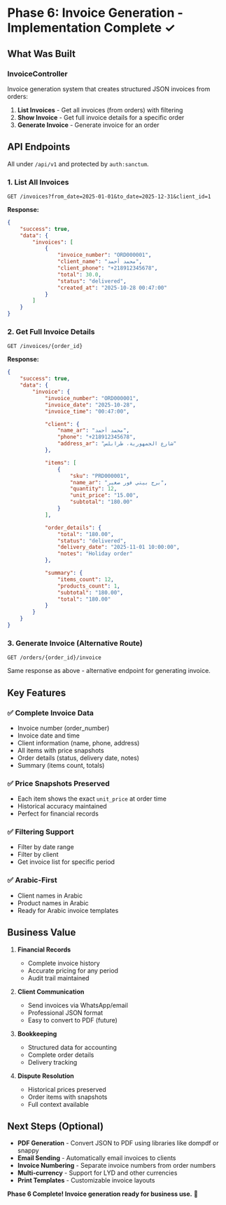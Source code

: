 # Phase 6: Invoice Generation - Implementation Complete ✓

## What Was Built

### InvoiceController

Invoice generation system that creates structured JSON invoices from orders:

1. **List Invoices** - Get all invoices (from orders) with filtering
2. **Show Invoice** - Get full invoice details for a specific order
3. **Generate Invoice** - Generate invoice for an order

## API Endpoints

All under `/api/v1` and protected by `auth:sanctum`.

### 1. List All Invoices

```
GET /invoices?from_date=2025-01-01&to_date=2025-12-31&client_id=1
```

**Response:**

```json
{
    "success": true,
    "data": {
        "invoices": [
            {
                "invoice_number": "ORD000001",
                "client_name": "محمد أحمد",
                "client_phone": "+218912345678",
                "total": 30.0,
                "status": "delivered",
                "created_at": "2025-10-28 00:47:00"
            }
        ]
    }
}
```

### 2. Get Full Invoice Details

```
GET /invoices/{order_id}
```

**Response:**

```json
{
    "success": true,
    "data": {
        "invoice": {
            "invoice_number": "ORD000001",
            "invoice_date": "2025-10-28",
            "invoice_time": "00:47:00",

            "client": {
                "name_ar": "محمد أحمد",
                "phone": "+218912345678",
                "address_ar": "شارع الجمهورية، طرابلس"
            },

            "items": [
                {
                    "sku": "PRD000001",
                    "name_ar": "برج بيتي فور صغير",
                    "quantity": 12,
                    "unit_price": "15.00",
                    "subtotal": "180.00"
                }
            ],

            "order_details": {
                "total": "180.00",
                "status": "delivered",
                "delivery_date": "2025-11-01 10:00:00",
                "notes": "Holiday order"
            },

            "summary": {
                "items_count": 12,
                "products_count": 1,
                "subtotal": "180.00",
                "total": "180.00"
            }
        }
    }
}
```

### 3. Generate Invoice (Alternative Route)

```
GET /orders/{order_id}/invoice
```

Same response as above - alternative endpoint for generating invoice.

## Key Features

### ✅ Complete Invoice Data

-   Invoice number (order_number)
-   Invoice date and time
-   Client information (name, phone, address)
-   All items with price snapshots
-   Order details (status, delivery date, notes)
-   Summary (items count, totals)

### ✅ Price Snapshots Preserved

-   Each item shows the exact `unit_price` at order time
-   Historical accuracy maintained
-   Perfect for financial records

### ✅ Filtering Support

-   Filter by date range
-   Filter by client
-   Get invoice list for specific period

### ✅ Arabic-First

-   Client names in Arabic
-   Product names in Arabic
-   Ready for Arabic invoice templates

## Business Value

1. **Financial Records**

    - Complete invoice history
    - Accurate pricing for any period
    - Audit trail maintained

2. **Client Communication**

    - Send invoices via WhatsApp/email
    - Professional JSON format
    - Easy to convert to PDF (future)

3. **Bookkeeping**

    - Structured data for accounting
    - Complete order details
    - Delivery tracking

4. **Dispute Resolution**
    - Historical prices preserved
    - Order items with snapshots
    - Full context available

## Next Steps (Optional)

-   **PDF Generation** - Convert JSON to PDF using libraries like dompdf or snappy
-   **Email Sending** - Automatically email invoices to clients
-   **Invoice Numbering** - Separate invoice numbers from order numbers
-   **Multi-currency** - Support for LYD and other currencies
-   **Print Templates** - Customizable invoice layouts

**Phase 6 Complete! Invoice generation ready for business use.** 📄
